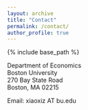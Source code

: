 ```yaml
---
layout: archive
title: "Contact"
permalink: /contact/
author_profile: true
---
```


{% include base_path %}

Department of Economics  
Boston University  
270 Bay State Road  
Boston, MA 02215

Email: xiaoxiz AT bu.edu

